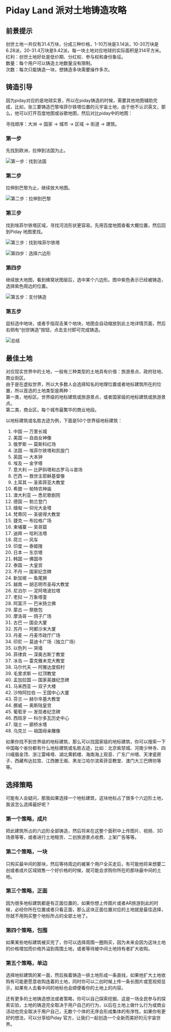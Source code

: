 # Piday Land 派对土地铸造攻略

## 前景提示

创世土地一共仅有31.4万块，分成三种价格，1-10万块是3.14派，10-20万块是6.28派，20-31.4万块是9.42派，每一块土地对应地球的实际面积是314平方米。  
红利：创世土地好处是低价期、分红权、参与权和身份象征。  
数量：每个用户可以铸造土地数量没有限制。  
次数：每次只能铸造一块，想铸造多块需要操作多次。

## 铸造引导

因为piday对应的是地球实景，所以在piday铸造的时候，需要其他地图辅助完成，比如，张三要铸造巴黎埃菲尔铁塔位置的元宇宙土地，由于他不认识英文，那么，他可以打开百度地图或谷歌地图，然后对比piday中的地图：

寻找顺序：大洲 -> 国家 -> 城市 -> 区域 -> 街道 -> 建筑。

### 第一步

先找到欧洲，拉伸到法国为止。

![第一步：找到法国](/blog-images/piday-land-1.png)

### 第二步

拉伸到巴黎为止，继续放大地图。

![第二步：拉伸到巴黎](/blog-images/piday-land-2.png)

### 第三步

找到埃菲尔铁塔区域，寻找河流形状更容易。先用百度地图查看大概位置，然后回到Piday 地图里找。

![第三步：找到埃菲尔铁塔](/blog-images/piday-land-3.png)

![第四步：选择六边形](/blog-images/piday-land-4.png)

### 第四步

继续放大地图，看到蜂窝状图层后，选中某个六边形。图中紫色表示已经被铸造，选择紫色周边的位置。

![第五步：支付铸造](/blog-images/piday-land-5.png)

### 第五步

鼠标选中地块，或者手指双击某个地块，地图会自动缩放到此土地详情页面，然后右侧有“创世铸造”按钮，点击支付即可完成铸造。

![总结](/blog-images/piday-land-6.png)

## 最佳土地

对应现实世界中的土地，一般有三种类型的土地具有价值：旅游景点、政府驻地、商业街区。  
由于是在虚拟世界，所以大多数人会选择知名的地理位置或者地标建筑所在的位置，所以首选的土地类型是两种：  
第一类，地标区。世界级的地标建筑或旅游景点，或者国家级的地标建筑或旅游景点。  
第二类，商业区。每个城市最繁华的商业地段。

以地标建筑或名胜古迹为例，下面是50个世界级地标建筑：

1. 中国 — 万里长城
2. 美国 — 自由女神像
3. 俄罗斯 — 莫斯科红场
4. 法国 — 埃菲尔铁塔和凯旋门
5. 英国 — 大本钟
6. 埃及 — 金字塔
7. 意大利 — 比萨斜塔和古罗马斗兽场
8. 巴西 — 救世主耶稣基督像
9. 土耳其 — 圣索菲亚大教堂
10. 希腊 — 帕特农神庙
11. 澳大利亚 — 悉尼歌剧院
12. 德国 — 勃兰登门
13. 缅甸 — 仰光大金塔
14. 梵蒂冈 — 圣彼得大教堂
15. 捷克 — 布拉格广场
16. 柬埔寨 — 吴哥窟
17. 迪拜 — 哈利法塔
18. 荷兰 — 风车
19. 印度 — 泰姬陵
20. 日本 — 东京塔
21. 韩国 — 佛国寺
22. 泰国 — 大皇宫
23. 不丹 — 国家纪念碑
24. 新加坡 — 鱼尾狮
25. 越南 — 胡志明市圣母大教堂
26. 尼泊尔 — 泥阿塔波拉塔
27. 老挝 — 万象塔銮
28. 阿富汗 — 巴米扬立佛
29. 蒙古 — 祭敖包
30. 摩洛哥 — 鸽子广场
31. 古巴 — 国会大厦
32. 苏丹 — 阿都沙末大厦
33. 丹麦 — 丹麦市政厅广场
34. 印尼 — 莫迪卡广场（独立广场）
35. 以色列 — 哭墙
36. 菲律宾 — 深奥古斯丁教堂
37. 冰岛 — 雷克雅未克大教堂
38. 马尔代夫 — 阿雅达度假村
39. 毛里求斯 — 红顶教堂
40. 孟加拉国 — 国家英雄纪念碑
41. 马来西亚 — 双子大楼
42. 沙特阿拉伯 — 王国中心大厦
43. 芬兰 — 赫尔辛基大教堂
44. 挪威 — 奥斯陆皇宫
45. 葡萄牙 — 发现者纪念碑
46. 西班牙 — 科尔多瓦历史中心
47. 瑞士 — 廊桥水塔
48. 乌克兰 — 祖国母亲雕像

如果你找不到世界级的地标建筑，那么可以找国家级的地标建筑，你可以搜索一下中国每个省份都有什么地标建筑或名胜古迹，比如：北京紫禁城、河南少林寺、四川峨眉金顶、浙江雷峰塔、湖北黄鹤楼、海南海上观音、广东广州塔、天津瓷房子、西藏布达拉宫、江西滕王阁、黑龙江哈尔滨索菲亚教堂、澳门大三巴牌坊等等。

## 选择策略

可能有人会疑问，那我如果选择一个地标建筑，这块地标占了很多个六边形土地，我该怎么选择最好呢？

### 第一个策略，成片

把此建筑所占的六边形全部铸造，然后将来在这整个面积中上传图片、视频、3D场景等等，或者进行土地租赁、二创旅游景点收费、上架广告等等。

### 第二个策略，一块

只购买最中间的那块，然后等待周边的被某个用户全买走后，有可能他将来想要二创或者成片区域销售一个好价格的时候，就可能会求购你所在的那块最中间的土地。

### 第三个策略，正面

因为很多地标建筑都是有正面位置的，如果你想上传图片或者AR旅游到此的时候，必经你所在位置或者只看正面，那么这块正面位置对应的土地就是最佳选择，你就不用购买整个地标所占的全部土地了。

### 第四个策略，包围

如果某些地标建筑被买完了，你可以选择周围一圈购买，因为未来会因为这块土地的价格增加而价格外溢到周围土地，或者等待被中间土地持有者扩大收购。

### 第五个策略，单边

选择地标建筑的某一面，然后挨着铸造一排土地形成一条直线，如果他扩大土地收购有可能更愿意收购连着的土地，同时你可以二创时候上传一条长图片或宽视频显示，如果有人去看中间的地标也会顺便看你的土地上的内容。

还有更多的土地铸造想法或者策略，你可以自己探索挖掘，这是一场全民参与的探索实验，土地的铸造完全取决于用户自己的行为，以后在土地上做什么行为或商业活动也完全取决于用户自己，无数个个体的无序会形成集体的有序性。如果你有更好的想法，可以分享给Piday 官方，让我们一起创造一个全新而美好的元宇宙世界。
